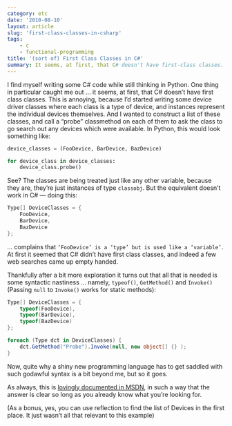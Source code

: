```yaml
---
category: etc
date: '2010-08-10'
layout: article
slug: 'first-class-classes-in-csharp'
tags:
    - c
    - functional-programming
title: '(sort of) First Class Classes in C#'
summary: It seems, at first, that C# doesn't have first-class classes.  But ...
---
```


I find myself writing some C# code while still thinking in Python. One
thing in particular caught me out ... it seems, at first, that C# doesn’t
have first class classes. This is annoying, because I’d started writing
some device driver classes where each class is a type of device, and
instances represent the individual devices themselves. And I wanted to
construct a list of these classes, and call a “probe” classmethod on
each of them to ask the class to go search out any devices which were
available. In Python, this would look something like:

```python
device_classes = (FooDevice, BarDevice, BazDevice)

for device_class in device_classes:
    device_class.probe()
```

See? The classes are being treated just like any other variable, because
they are, they’re just instances of type `classobj`. But the equivalent
doesn’t work in C# — doing this:

```csharp
Type[] DeviceClasses = {
    FooDevice,
    BarDevice,
    BazDevice
};
```

... complains that `‘FooDevice’ is a ‘type’ but is used like a
‘variable’`. At first it seemed that C# didn’t have first class
classes, and indeed a few web searches came up empty handed.

Thankfully after a bit more exploration it turns out that all that is
needed is some syntactic nastiness … namely, `typeof()`, `GetMethod()` and
`Invoke()` (Passing `null` to `Invoke()` works for static methods):

```csharp
Type[] DeviceClasses = {
    typeof(FooDevice),
    typeof(BarDevice),
    typeof(BazDevice)
};

foreach (Type dct in DeviceClasses) {
    dct.GetMethod("Probe").Invoke(null, new object[] {} );
}
```

Now, quite why a shiny new programming language has to get saddled with
such godawful syntax is a bit beyond me, but so it goes.

As always, this is [lovingly documented in
MSDN](http://msdn.microsoft.com/en-us/library/6hy0h0z1.aspx), in such a
way that the answer is clear so long as you already know what you’re
looking for.

(As a bonus, yes, you can use reflection to find the list of Devices in
the first place. It just wasn’t all that relevant to this example)
